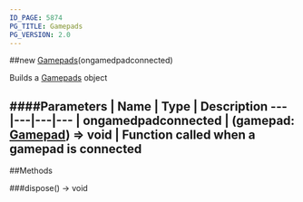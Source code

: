 ```yaml
---
ID_PAGE: 5874
PG_TITLE: Gamepads
PG_VERSION: 2.0
---
```

##new [Gamepads](page.php?p=5874)(ongamedpadconnected)


Builds a [Gamepads](page.php?p=5874) object




####Parameters
 | Name | Type | Description
---|---|---|---
 | ongamedpadconnected | (gamepad: [Gamepad](page.php?p=5876)) =&gt; void | Function called when a gamepad is connected
---



##Methods

###dispose() &rarr; void

